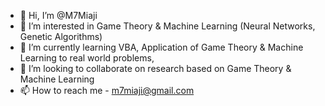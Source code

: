 - 👋 Hi, I’m @M7Miaji
- 👀 I’m interested in Game Theory & Machine Learning (Neural Networks, Genetic Algorithms)
- 🌱 I’m currently learning VBA, Application of Game Theory & Machine Learning to real world problems, 
- 💞️ I’m looking to collaborate on research based on Game Theory & Machine Learning
- 📫 How to reach me - m7miaji@gmail.com

<!---
M7Miaji/M7Miaji is a ✨ special ✨ repository because its `README.md` (this file) appears on your GitHub profile.
You can click the Preview link to take a look at your changes.
--->
